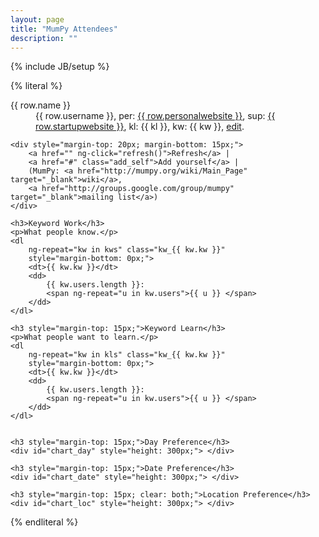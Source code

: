 ```yaml
---
layout: page
title: "MumPy Attendees"
description: ""
---
```

{% include JB/setup %}

{% literal %}

<!--

This is using google spreadsheet/drive. Data is stored in a public spreadsheet.
Entered using google form. I access it using their jsonp api using angularjs,
another google library and plot it via google chart api.

Source: https://raw.github.com/amitu/amitu.github.com/master/mumpy.md
        https://github.com/amitu/amitu.github.com/blob/master/javascripts/mumpy.js

-->

<div ng-controller="MumPyGD" class="ng-cloak">
    <dl ng-repeat="row in gd" class="user_{{ row.username }}" style="margin-bottom: 0px;">
        <dt>{{ row.name }}</dt>
        <dd ng-show="row.username">
            {{ row.username }}<span ng-show="row.personalwebsite">, 
            per: <a href="{{ row.personalwebsite }}" target="_blank">{{ row.personalwebsite }}</a></span><span ng-show="row.startupwebsite">, 
            sup: <a href="{{ row.startupwebsite }}" target="_blank">{{ row.startupwebsite }}</a></span>,<span ng-show="row.keywordlearn">
            kl: <span ng-repeat="kl in row.keywordlearn.split(',')" class="kw_{{ kl }} keyword kl">{{ kl }}, </span></span><span ng-show="row.keywordwork">
            kw: <span ng-repeat="kw in row.keywordwork.split(',')" class="kw_{{ kl }} keyword kw">{{ kw }}, </span></span>
            <a 
                class="edit" title="Yes you can edit, be good." 
                href="{{ row.edit_link }}"
            >edit</a>.
        </dd>
    </dl>
    
    <div style="margin-top: 20px; margin-bottom: 15px;">
        <a href="" ng-click="refresh()">Refresh</a> |
        <a href="#" class="add_self">Add yourself</a> |
        (MumPy: <a href="http://mumpy.org/wiki/Main_Page" target="_blank">wiki</a>,
        <a href="http://groups.google.com/group/mumpy" target="_blank">mailing list</a>)
    </div>

    <h3>Keyword Work</h3>
    <p>What people know.</p>
    <dl 
        ng-repeat="kw in kws" class="kw_{{ kw.kw }}" 
        style="margin-bottom: 0px;">
        <dt>{{ kw.kw }}</dt>
        <dd>
            {{ kw.users.length }}: 
            <span ng-repeat="u in kw.users">{{ u }} </span>
        </dd>
    </dl>
    
    <h3 style="margin-top: 15px;">Keyword Learn</h3>
    <p>What people want to learn.</p>
    <dl 
        ng-repeat="kw in kls" class="kw_{{ kw.kw }}" 
        style="margin-bottom: 0px;">
        <dt>{{ kw.kw }}</dt>
        <dd>
            {{ kw.users.length }}: 
            <span ng-repeat="u in kw.users">{{ u }} </span>
        </dd>
    </dl>
    
    
    <h3 style="margin-top: 15px;">Day Preference</h3>
    <div id="chart_day" style="height: 300px;"> </div>

    <h3 style="margin-top: 15px;">Date Preference</h3>
    <div id="chart_date" style="height: 300px;"> </div>
    
    <h3 style="margin-top: 15px; clear: both;">Location Preference</h3>
    <div id="chart_loc" style="height: 300px;"> </div>
    
</div>
{% endliteral %}

<link rel="stylesheet" type="text/css" href="/javascripts/jquery.fancybox-1.3.4.css" media="screen" />
<script src="/javascripts/jquery.min.js"> </script>
<script src="/javascripts/angular.min.js"> </script>
<script src="/javascripts/jquery.fancybox-1.3.4.js"> </script>
<script src="https://www.google.com/jsapi"> </script>
<script src="/javascripts/mumpy.js"> </script>

